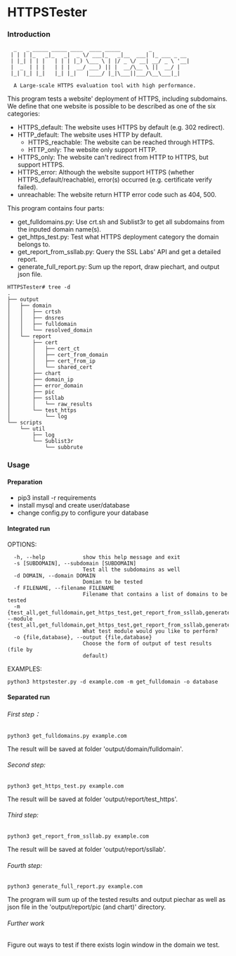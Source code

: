 # HTTPSTester

### Introduction

      _   _ _____ _____ ____  ____ _____         _            
     | | | |_   _|_   _|  _ \/ ___|_   _|__  ___| |_ ___ _ __ 
     | |_| | | |   | | | |_) \___ \ | |/ _ \/ __| __/ _ \ '__|
     |  _  | | |   | | |  __/ ___) || |  __/\__ \ ||  __/ |   
     |_| |_| |_|   |_| |_|   |____/ |_|\___||___/\__\___|_|  
    
      A Large-scale HTTPS evaluation tool with high performance.

This program tests a website' deployment of HTTPS, including subdomains. We define that one website is possible to be described as one of the six categories:

- HTTPS_default: The website uses HTTPS by default (e.g. 302 redirect).
- HTTP_default: The website uses HTTP by default.
  - HTTPS_reachable: The website can be reached through HTTPS.
  - HTTP_only: The website only support HTTP.
- HTTPS_only: The website can't redirect from HTTP to HTTPS, but support HTTPS.
- HTTPS_error: Although the website support HTTPS (whether HTTPS_default/reachable), error(s) occurred (e.g. certificate verify failed).
- unreachable: The website return HTTP error code such as 404, 500.

This program contains four parts:

- get_fulldomains.py: Use crt.sh and Sublist3r to get all subdomains from the inputed domain name(s).
- get_https_test.py: Test what HTTPS deployment category the domain belongs to.
- get_report_from_ssllab.py: Query the SSL Labs' API and get a detailed report.
- generate_full_report.py: Sum up the report, draw piechart, and output json file.

```
HTTPSTester# tree -d
.
├── output
│   ├── domain
│   │   ├── crtsh
│   │   ├── dnsres
│   │   ├── fulldomain
│   │   └── resolved_domain
│   └── report
│       ├── cert
│       │   ├── cert_ct
│       │   ├── cert_from_domain
│       │   ├── cert_from_ip
│       │   └── shared_cert
│       ├── chart
│       ├── domain_ip
│       ├── error_domain
│       ├── pic
│       ├── ssllab
│       │   └── raw_results
│       └── test_https
│           └── log
└── scripts
    └── util
        ├── log
        └── Sublist3r
            └── subbrute

```
### Usage
#### Preparation

+ pip3 install -r requirements
+ install mysql and create user/database
+ change config.py to configure your database

#### Integrated run

OPTIONS:
```
  -h, --help            show this help message and exit
  -s [SUBDOMAIN], --subdomain [SUBDOMAIN]
                        Test all the subdomains as well
  -d DOMAIN, --domain DOMAIN
                        Domian to be tested
  -f FILENAME, --filename FILENAME
                        Filename that contains a list of domains to be tested
  -m {test_all,get_fulldomain,get_https_test,get_report_from_ssllab,generate_full_report,test_none}, --module {test_all,get_fulldomain,get_https_test,get_report_from_ssllab,generate_full_report,test_none}
                        What test module would you like to perform?
  -o {file,database}, --output {file,database}
                        Choose the form of output of test results (file by
                        default)
```
EXAMPLES:

`python3 httpstester.py -d example.com -m get_fulldomain -o database`

#### Separated run
###### First step：

`python3 get_fulldomains.py example.com`

The result will be saved at folder 'output/domain/fulldomain'.

###### Second step:

`python3 get_https_test.py example.com`

The result will be saved at folder 'output/report/test_https'.

###### Third step:

`python3 get_report_from_ssllab.py example.com`

The result will be saved at folder 'output/report/ssllab'.

###### Fourth step:

`python3 generate_full_report.py example.com`

The program will sum up of the tested results and output piechar as well as json file in the 'output/report/pic (and chart)' directory.

###### Further work

Figure out ways to test if there exists login window in the domain we test.
